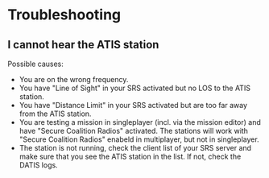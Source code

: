 # Troubleshooting

## I cannot hear the ATIS station

Possible causes:
- You are on the wrong frequency.
- You have "Line of Sight" in your SRS activated but no LOS to the ATIS station.
- You have "Distance Limit" in your SRS activated but are too far away from the ATIS station.
- You are testing a mission in singleplayer (incl. via the mission editor) and have "Secure Coalition Radios" activated. The stations will work with "Secure Coalition Radios" enabeld in multiplayer, but not in singleplayer.
- The station is not running, check the client list of your SRS server and make sure that you see the ATIS station in the list. If not, check the DATIS logs.
